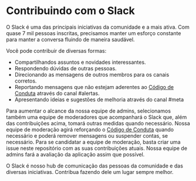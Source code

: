 # Contribuindo com o Slack
O Slack é uma das principais iniciativas da comunidade e a mais ativa. Com quase 7 mil pessoas inscritas, precisamos manter um esforço constante para manter a conversa fluindo de maneira saudável.

Você pode contribuir de diversas formas:
- Compartilhandos assuntos e novidades interessantes.
- Respondendo dúvidas de outras pessoas.
- Direcionando as mensagens de outros membros para os canais corretos.
- Reportando mensagens que não estejam aderentes ao [Código de Conduta](https://github.com/androiddevbr/codigo-de-conduta) através do canal #alertas.
- Apresentando ideias e sugestões de melhoria através do canal #meta

Para aumentar o alcance da nossa equipe de admins, selecionamos também uma equipe de moderadores que acompanhará o Slack que, além das contribuições acima, tomará outras medidas quando necessário. Nossa equipe de moderação agirá reforçando o [Código de Conduta](https://github.com/androiddevbr/codigo-de-conduta) quando necessário e poderá remover mensagens ou suspender contas, se necessário.
Para se candidatar a equipe de moderação, basta criar uma issue neste repositório com as suas contribuições atuais. Nossa equipe de admins fará a avaliação da aplicação assim que possível.

O Slack é nosso hub de comunicação das pessoas da comunidade e das diversas iniciativas. Contribua fazendo dele um lugar sempre melhor.
